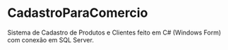# CadastroParaComercio
Sistema de Cadastro de Produtos e Clientes feito em C# (Windows Form) com conexão em SQL Server.
